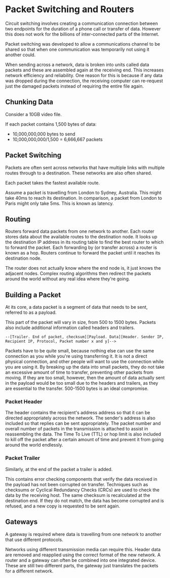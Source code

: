 # Packet Switching and Routers #

Circuit switching involves creating a communication connection between two endpoints for the duration of a phone call or transfer of data. However this does not work for the billions of inter-connected parts of the Internet.

Packet switching was developed to allow a communications channel to be shared so that when one communication was temporarily not using it another could.

When sending across a network, data is broken into units called data packets and these are assembled again at the receiving end. This increases network efficiency and reliability. One reason for this is because if any data was dropped during the connection, the receiving computer can re-request just the damaged packets instead of requiring the entire file again.

## Chunking Data ##

Consider a 10GB video file.

If each packet contains 1,500 bytes of data:

 - 10,000,000,000 bytes to send
 - 10,000,000,000/1,500 = 6,666,667 packets

## Packet Switching ##

Packets are often sent across networks that have multiple links with multiple routes through to a destination. These networks are also often shared.

Each packet takes the fastest available route.

Assume a packet is travelling from London to Sydney, Australia. This might take 40ms to reach its destination. In comparison, a packet from London to Paris might only take 5ms. This is known as latency.

## Routing ##

Routers forward data packets from one network to another. Each router stores data about the available routes to the destination node. It looks up the destination IP address in its routing table to find the best router to which to forward the packet. Each forwarding by (or transfer across) a router is known as a hop. Routers continue to forward the packet until it reaches its destination node.

The router does not actually know where the end node is, it just knows the adjacent nodes. Complex routing algorithms then redirect the packets around the world without any real idea where they're going.

## Building a Packet ##

At its core, a data packet is a segment of data that needs to be sent, referred to as a payload.

This part of the packet will vary in size, from 500 to 1500 bytes.
Packets also include additional information called headers and trailers.

`--[Trailer. End of packet, checksum][Payload. Data][Header. Sender IP, Recipient IP, Protocol, Packet number x and y]-->`

Packets have to be quite small, because nothing else can use the same connection as you while you're using transferring it. It is not a direct physical connection, and other people will want to use the connection while you are using it. By breaking up the data into small packets, they do not take an excessive amount of time to transfer, preventing other packets from moving. If they are too small, however, then the amount of data actually sent in the payload would be too small due to the headers and trailers, as they are essential to the transfer. 500-1500 bytes is an ideal compromise.

### Packet Header ###

The header contains the recipient's address address so that it can be directed appropriately across the network. 
The sender's address is also included so that replies can be sent appropriately.
The packet number and overall number of packets in the transmission is attached to assist in reassembling the data.
The Time To Live (TTL) or hop limit is also included to kill off the packet after a certain amount of time and prevent it from going around the world endlessly.

### Packet Trailer ###

Similarly, at the end of the packet a trailer is added.

This contains error checking components that verify the data received in the payload has not been corrupted on transfer. Techniques such as checksums or Cyclical Redundancy Checks (CRCs) are used to check the data by the receiving host. The same checksum is recalculated at the destination end. If they do not match, the data has become corrupted and is refused, and a new copy is requested to be sent again.

## Gateways ##

A gateway is required where data is travelling from one network to another that use different protocols.

Networks using different transmission media can require this. Header data are removed and reapplied using the correct format of the new network. A router and a gateway can often be combined into one integrated device. These are still two different parts, the gateway just translates the packets for a different network.